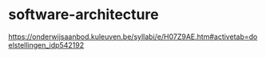 # software-architecture
https://onderwijsaanbod.kuleuven.be/syllabi/e/H07Z9AE.htm#activetab=doelstellingen_idp542192
